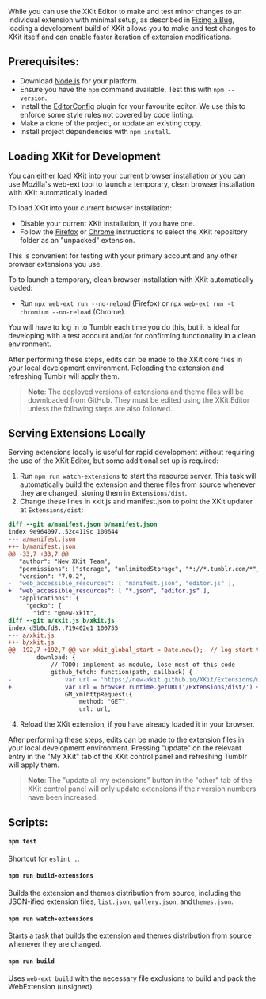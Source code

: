 While you can use the XKit Editor to make and test minor changes to an individual extension with minimal setup, as described in [Fixing a Bug](./Fixing-a-Bug.md), loading a development build of XKit allows you to make and test changes to XKit itself and can enable faster iteration of extension modifications.

## Prerequisites:

* Download [Node.js](https://nodejs.org/download/) for your platform.
* Ensure you have the `npm` command available.  Test this with `npm --version`.
* Install the [EditorConfig](http://editorconfig.org/#download) plugin for your favourite editor.  We use this to enforce some style rules not covered by code linting.
* Make a clone of the project, or update an existing copy.
* Install project dependencies with `npm install`.

## Loading XKit for Development

You can either load XKit into your current browser installation or you can use Mozilla's web-ext tool to launch a temporary, clean browser installation with XKit automatically loaded.

To load XKit into your current browser installation:

- Disable your current XKit installation, if you have one.
- Follow the [Firefox](https://firefox-source-docs.mozilla.org/devtools-user/about_colon_debugging/index.html#extensions) or [Chrome](https://developer.chrome.com/docs/extensions/get-started/tutorial/hello-world#load-unpacked) instructions to select the XKit repository folder as an "unpacked" extension.

This is convenient for testing with your primary account and any other browser extensions you use.

To to launch a temporary, clean browser installation with XKit automatically loaded:

- Run `npx web-ext run --no-reload` (Firefox) or `npx web-ext run -t chromium --no-reload` (Chrome).

You will have to log in to Tumblr each time you do this, but it is ideal for developing with a test account and/or for confirming functionality in a clean environment.

After performing these steps, edits can be made to the XKit core files in your local development environment. Reloading the extension and refreshing Tumblr will apply them.

> **Note**: The deployed versions of extensions and theme files will be downloaded from GitHub. They must be edited using the XKit Editor unless the following steps are also followed.

## Serving Extensions Locally

Serving extensions locally is useful for rapid development without requiring the use of the XKit Editor, but some additional set up is required:

1. Run `npm run watch-extensions` to start the resource server. This task will automatically build the extension and theme files from source whenever they are changed, storing them in `Extensions/dist`.
2. Change these lines in xkit.js and manifest.json to point the XKit updater at `Extensions/dist`:

```diff
diff --git a/manifest.json b/manifest.json
index 9e964097..52c4119c 100644
--- a/manifest.json
+++ b/manifest.json
@@ -33,7 +33,7 @@
   "author": "New XKit Team",
   "permissions": ["storage", "unlimitedStorage", "*://*.tumblr.com/*", "https://new-xkit.github.io/XKit/*", "https://cloud.new-xkit.com/*" ],
   "version": "7.9.2",
-  "web_accessible_resources": [ "manifest.json", "editor.js" ],
+  "web_accessible_resources": [ "*.json", "editor.js" ],
   "applications": {
     "gecko": {
       "id": "@new-xkit",
diff --git a/xkit.js b/xkit.js
index d5b0cfd8..719402e1 100755
--- a/xkit.js
+++ b/xkit.js
@@ -192,7 +192,7 @@ var xkit_global_start = Date.now();  // log start timestamp
 		download: {
 			// TODO: implement as module, lose most of this code
 			github_fetch: function(path, callback) {
-				var url = 'https://new-xkit.github.io/XKit/Extensions/dist/' + path;
+				var url = browser.runtime.getURL('/Extensions/dist/') + path;
 				GM_xmlhttpRequest({
 					method: "GET",
 					url: url,
```

4. Reload the XKit extension, if you have already loaded it in your browser.

After performing these steps, edits can be made to the extension files in your local development environment. Pressing "update" on the relevant entry in the "My XKit" tab of the XKit control panel and refreshing Tumblr will apply them.

> **Note**: The "update all my extensions" button in the "other" tab of the XKit control panel will only update extensions if their version numbers have been increased.

## Scripts:

#### `npm test`

Shortcut for `eslint .`.

#### `npm run build-extensions`

Builds the extension and themes distribution from source, including the JSON-ified extension files, `list.json`, `gallery.json`, and`themes.json`.

#### `npm run watch-extensions`

Starts a task that builds the extension and themes distribution from source whenever they are changed.

#### `npm run build`

Uses `web-ext build` with the necessary file exclusions to build and pack the WebExtension (unsigned).

